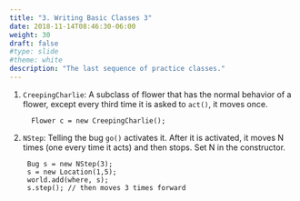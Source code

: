 ```yaml
---
title: "3. Writing Basic Classes 3"
date: 2018-11-14T08:46:30-06:00
weight: 30
draft: false
#type: slide
#theme: white
description: "The last sequence of practice classes."
---
```


1. `CreepingCharlie`: A subclass of flower that has the normal
   behavior of a flower, except every third time it is asked to
   `act()`, it moves once.
   
         Flower c = new CreepingCharlie();
         
2. `NStep`: Telling the bug `go()` activates it. After it is
   activated, it moves N times (one every time it acts) and then stops. 
   Set N in the constructor.
   
        Bug s = new NStep(3);
        s = new Location(1,5);
        world.add(where, s); 
        s.step(); // then moves 3 times forward
